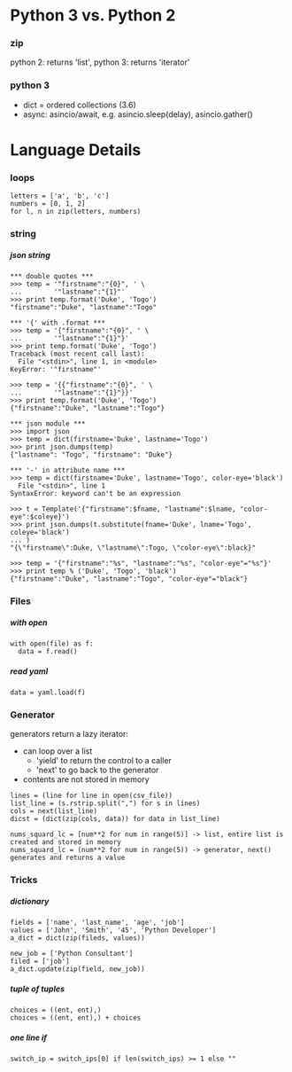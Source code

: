 Python 3 vs. Python 2
=====

### zip
python 2: returns 'list', python 3: returns 'iterator'

### python 3  
- dict = ordered collections (3.6)  
- async: asincio/await, e.g. asincio.sleep(delay), asincio.gather()


Language Details
=====

### loops

``` multiple lists with zip
letters = ['a', 'b', 'c']
numbers = [0, 1, 2]
for l, n in zip(letters, numbers)
```


### string

##### json string
```
*** double quotes ***
>>> temp = '"firstname":"{0}", ' \
...        '"lastname":"{1}"'
>>> print temp.format('Duke', 'Togo')
"firstname":"Duke", "lastname":"Togo"

*** '{' with .format ***
>>> temp = '{"firstname":"{0}", ' \
...        '"lastname":"{1}"}'
>>> print temp.format('Duke', 'Togo')
Traceback (most recent call last):
  File "<stdin>", line 1, in <module>
KeyError: '"firstname"'

>>> temp = '{{"firstname":"{0}", ' \
...        '"lastname":"{1}"}}'
>>> print temp.format('Duke', 'Togo')
{"firstname":"Duke", "lastname":"Togo"}

*** json module ***
>>> import json
>>> temp = dict(firstname='Duke', lastname='Togo')
>>> print json.dumps(temp)
{"lastname": "Togo", "firstname": "Duke"}

*** '-' in attribute name ***
>>> temp = dict(firstname='Duke', lastname='Togo', color-eye='black')
  File "<stdin>", line 1
SyntaxError: keyword can't be an expression

>>> t = Template('{"firstname":$fname, "lastname":$lname, "color-eye":$coleye}')
>>> print json.dumps(t.substitute(fname='Duke', lname='Togo', coleye='black')
... )
"{\"firstname\":Duke, \"lastname\":Togo, \"color-eye\":black}"

>>> temp = '{"firstname":"%s", "lastname":"%s", "color-eye"="%s"}'
>>> print temp % ('Duke', 'Togo', 'black')
{"firstname":"Duke", "lastname":"Togo", "color-eye"="black"}

```


### Files

##### with open
```   
with open(file) as f:
  data = f.read()
```  

##### read yaml  
```  
data = yaml.load(f)
```

### Generator
generators return a lazy iterator:
- can loop over a list
  + 'yield' to return the control to a caller
  + 'next' to go back to the generator
- contents are not stored in memory  

``` Reading a large file   
lines = (line for line in open(csv_file))
list_line = (s.rstrip.split(",") for s in lines)
cols = next(list_line)
dicst = (dict(zip(cols, data)) for data in list_line)
```  

``` list vs. generator  
nums_squard_lc = [num**2 for num in range(5)] -> list, entire list is created and stored in memory
nums_squard_lc = (num**2 for num in range(5)) -> generator, next() generates and returns a value
```  

### Tricks

##### dictionary
```  
fields = ['name', 'last_name', 'age', 'job']
values = ['John', 'Smith', '45', 'Python Developer']
a_dict = dict(zip(fileds, values))

new_job = ['Python Consultant']
filed = ['job']
a_dict.update(zip(field, new_job))
```  

##### tuple of tuples  
```  
choices = ((ent, ent),)
choices = ((ent, ent),) + choices
```  

##### one line if  
```  
switch_ip = switch_ips[0] if len(switch_ips) >= 1 else ""
```  
